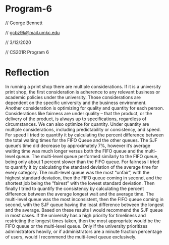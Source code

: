 # Program-6

// George Bennett

// gcbz9k@mail.umkc.edu

// 3/12/2020

// CS201R Program 6

# Reflection
In running a print shop there are multiple considerations. If it is a university print shop, the first consideration is adherence to any relevant business or academic policies under the university. Those considerations are dependent on the specific university and the business environment. Another consideration is optimizing for quality and quantity for each person. Considerations like fairness are under quality – that the product, or the delivery of the product, is always up to specifications, regardless of circumstances. We can also optimize for quantity. Under quantity are multiple considerations, including predictability or consistency, and speed. For speed I tried to quantify it by calculating the percent difference between the total waiting times for the FIFO Queue and the other queues. The SJF queue’s time did decrease by approximately 7%, however it’s average waiting time was much longer versus both the FIFO queue and the multi-level queue. The multi-level queue performed similarly to the FIFO queue, being only about 1 percent slower than the FIFO queue. For fairness I tried to quantify it by calculating the standard deviation of the average time for every category. The multi-level queue was the most “unfair”, with the highest standard deviation, then the FIFO queue coming in second, and the shortest job being the “fairest” with the lowest standard deviation. Then finally I tried to quantify the consistency by calculating the percent difference between the average longest wait and the average time. The multi-level queue was the most inconsistent, then the FIFO queue coming in second, with the SJF queue having the least difference between the longest and the average. Based on these results I would recommend the SJF queue in most cases. If the university has a high priority for timeliness and restricting the longest times taken, then the most appropriate would be the FIFO queue or the multi-level queue. Only if the university prioritizes administrators heavily, or if administrators are a minute fraction percentage of users, would I recommend the multi-level queue exclusively.